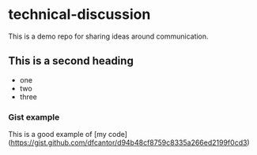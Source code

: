 # technical-discussion
This is a demo repo for sharing ideas around communication. 


## This is a second heading

* one
* two
* three

### Gist example 

This is a good example of [my code] (https://gist.github.com/dfcantor/d94b48cf8759c8335a266ed2199f0cd3)

